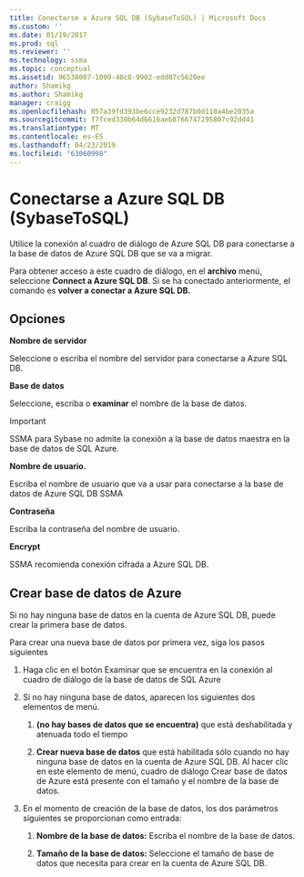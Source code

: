 ```yaml
---
title: Conectarse a Azure SQL DB (SybaseToSQL) | Microsoft Docs
ms.custom: ''
ms.date: 01/19/2017
ms.prod: sql
ms.reviewer: ''
ms.technology: ssma
ms.topic: conceptual
ms.assetid: 96538007-1099-40c8-9902-edd07c5620ee
author: Shamikg
ms.author: Shamikg
manager: craigg
ms.openlocfilehash: 057a39fd393be6cce9232d787b0d110a4be2035a
ms.sourcegitcommit: f7fced330b64d6616aeb8766747295807c92dd41
ms.translationtype: MT
ms.contentlocale: es-ES
ms.lasthandoff: 04/23/2019
ms.locfileid: "63060998"
---
```

# <a name="connect-to-azure-sql-db--sybasetosql"></a>Conectarse a Azure SQL DB (SybaseToSQL)
Utilice la conexión al cuadro de diálogo de Azure SQL DB para conectarse a la base de datos de Azure SQL DB que se va a migrar.  
  
Para obtener acceso a este cuadro de diálogo, en el **archivo** menú, seleccione **Connect a Azure SQL DB**. Si se ha conectado anteriormente, el comando es **volver a conectar a Azure SQL DB.**  
  
## <a name="options"></a>Opciones  
**Nombre de servidor**  
  
Seleccione o escriba el nombre del servidor para conectarse a Azure SQL DB.  
  
**Base de datos**  
  
Seleccione, escriba o **examinar** el nombre de la base de datos.  
  
> [!IMPORTANT]  
> SSMA para Sybase no admite la conexión a la base de datos maestra en la base de datos de SQL Azure.  
  
**Nombre de usuario.**  
  
Escriba el nombre de usuario que va a usar para conectarse a la base de datos de Azure SQL DB SSMA  
  
**Contraseña**  
  
Escriba la contraseña del nombre de usuario.  
  
**Encrypt**  
  
SSMA recomienda conexión cifrada a Azure SQL DB.  
  
## <a name="create-azure-database"></a>Crear base de datos de Azure  
Si no hay ninguna base de datos en la cuenta de Azure SQL DB, puede crear la primera base de datos.  
  
Para crear una nueva base de datos por primera vez, siga los pasos siguientes  
  
1.  Haga clic en el botón Examinar que se encuentra en la conexión al cuadro de diálogo de la base de datos de SQL Azure  
  
2.  Si no hay ninguna base de datos, aparecen los siguientes dos elementos de menú.  
  
    1.  **(no hay bases de datos que se encuentra)**  que está deshabilitada y atenuada todo el tiempo  
  
    2.  **Crear nueva base de datos** que está habilitada sólo cuando no hay ninguna base de datos en la cuenta de Azure SQL DB. Al hacer clic en este elemento de menú, cuadro de diálogo Crear base de datos de Azure está presente con el tamaño y el nombre de la base de datos.  
  
3.  En el momento de creación de la base de datos, los dos parámetros siguientes se proporcionan como entrada:  
  
    1.  **Nombre de la base de datos:** Escriba el nombre de la base de datos.  
  
    2.  **Tamaño de la base de datos:** Seleccione el tamaño de base de datos que necesita para crear en la cuenta de Azure SQL DB.  
  
